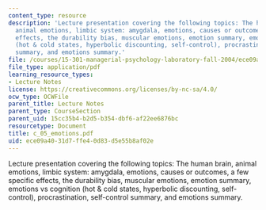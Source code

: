 ```yaml
---
content_type: resource
description: 'Lecture presentation covering the following topics: The human brain,
  animal emotions, limbic system: amygdala, emotions, causes or outcomes, a few specific
  effects, the durability bias, muscular emotions, emotion summary, emotions vs cognition
  (hot & cold states, hyperbolic discounting, self-control), procrastination, self-control
  summary, and emotions summary.'
file: /courses/15-301-managerial-psychology-laboratory-fall-2004/ece09a4031d7ffe40d83d5e55b8af02e_c_05_emotions.pdf
file_type: application/pdf
learning_resource_types:
- Lecture Notes
license: https://creativecommons.org/licenses/by-nc-sa/4.0/
ocw_type: OCWFile
parent_title: Lecture Notes
parent_type: CourseSection
parent_uid: 15cc35b4-b2d5-b354-dbf6-af22ee6876bc
resourcetype: Document
title: c_05_emotions.pdf
uid: ece09a40-31d7-ffe4-0d83-d5e55b8af02e
---
```

Lecture presentation covering the following topics: The human brain, animal emotions, limbic system: amygdala, emotions, causes or outcomes, a few specific effects, the durability bias, muscular emotions, emotion summary, emotions vs cognition (hot & cold states, hyperbolic discounting, self-control), procrastination, self-control summary, and emotions summary.